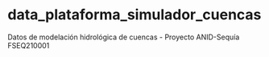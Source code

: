 # data_plataforma_simulador_cuencas
 Datos de modelación hidrológica de cuencas - Proyecto ANID-Sequía FSEQ210001
